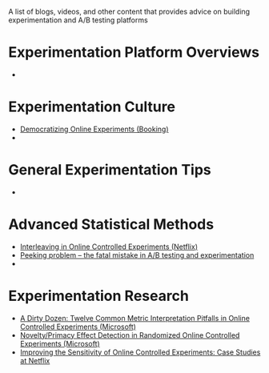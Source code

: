 A list of blogs, videos, and other content that provides advice on building experimentation and A/B testing platforms




# Experimentation Platform Overviews
* [](http://example.com "Title")


# Experimentation Culture 
* [Democratizing Online Experiments (Booking)](https://www.mindtheproduct.com/democratising-online-controlled-experiments-at-booking-com-by-lukas-vermeer/ "Democratizing Online Experiments")
* 

# General Experimentation Tips
* 

# Advanced Statistical Methods
* [Interleaving in Online Controlled Experiments (Netflix)](https://netflixtechblog.com/interleaving-in-online-experiments-at-netflix-a04ee392ec55 "Interleaving in online controlled experiments")
* [Peeking problem – the fatal mistake in A/B testing and experimentation](https://gopractice.io/blog/peeking-problem/)
* 

# Experimentation Research
* [A Dirty Dozen: Twelve Common Metric Interpretation Pitfalls in
Online Controlled Experiments (Microsoft)](
https://exp-platform.com/Documents/2017-08%20KDDMetricInterpretationPitfalls.pdf)
* [Novelty/Primacy Effect Detection in Randomized Online Controlled Experiments
 (Microsoft)](https://ww2.amstat.org/meetings/jsm/2018/onlineprogram/AbstractDetails.cfm?abstractid=330383)
* [Improving the Sensitivity of Online Controlled
Experiments: Case Studies at Netflix](https://www.kdd.org/kdd2016/papers/files/adp0945-xieA.pdf)



 
